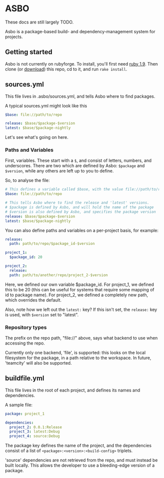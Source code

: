 ASBO
====

These docs are still largely TODO.

Asbo is a package-based build- and dependency-management system for projects.


Getting started
---------------

Asbo is not currently on rubyforge.
To install, you'll first need [ruby 1.9](http://rubyinstaller.org/downloads/).
Then clone (or [download](https://github.com/canton7/asbo/archive/master.zip)) this repo, cd to it, and run `rake install`.


sources.yml
-----------

This file lives in .asbo/sources.yml, and tells Asbo where to find packages.

A typical sources.yml might look like this

```yaml
$base: file://path/to/repo

release: $base/$package-$version
latest: $base/$package-nightly
```

Let's see what's going on here.

### Paths and Variables

First, variables. These start with a `$`, and consist of letters, numbers, and underscores.
There are two which are defined by Asbo: `$package` and `$version`, while any others are left up to you to define.

So, to analyse the file:

```yaml
# This defines a variable called $base, with the value file://path/to/repo
$base: file://path/to/repo

# This tells Asbo where to find the release and 'latest' versions.
# $package is defined by Asbo, and will hold the name of the package
# $version is also defined by Asbo, and specifies the package version
release: $base/$package-$version
latest: $base/$package-nightly
```

You can also define paths and variables on a per-project basis, for example:

```yaml
release:
  path: path/to/repo/$package_id-$version

project_1:
  $package_id: 20

project_2:
  release:
  path: path/to/another/repo/project_2-$version
```

Here, we defined our own variable $package_id. For project_1, we defined this to be 20 (this can be useful for systems that require some mapping of id to package name).
For project_2, we defined a completely new path, which overrides the default.

Also, note how we left out the `latest:` key? If this isn't set, the `release:` key is used, with `$version` set to "latest".

### Repository types

The prefix on the repo path, "file://" above, says what backend to use when accessing the repo.

Currently only one backend, 'file', is supported: this looks on the local filesystem for the package, in a path relative to the workspace.
In future, 'teamcity' will also be supported.

buildfile.yml
-------------

This file lives in the root of each project, and defines its names and dependencies.

A sample file:

```yaml
package: project_1

dependencies:
  project_2: 0.0.1:Release
  project_3: latest:Debug
  project_4: source:Debug
```

The package key defines the name of the project, and the dependencies consist of a list of `<package>:<version>:<build-config>` triplets.

'source' dependencies are not retrieved from the repo, and must instead be built locally.
This allows the developer to use a bleeding-edge version of a package.

